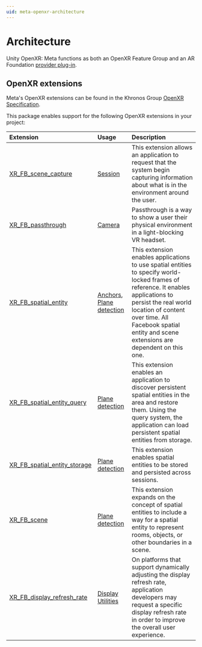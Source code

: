 ```yaml
---
uid: meta-openxr-architecture
---
```

# Architecture

Unity OpenXR: Meta functions as both an OpenXR Feature Group and an AR Foundation [provider plug-in](https://docs.unity3d.com/Packages/com.unity.xr.arfoundation@5.0?subfolder=/manual/architecture/subsystems.html).

## OpenXR extensions

Meta's OpenXR extensions can be found in the Khronos Group [OpenXR Specification](https://registry.khronos.org/OpenXR/specs/1.0/html/xrspec.html).

This package enables support for the following OpenXR extensions in your project:

| Extension | Usage | Description |
| :-------- | :---- | :---------- |
| [XR_FB_scene_capture](https://registry.khronos.org/OpenXR/specs/1.0/html/xrspec.html#XR_FB_scene_capture) | [Session](xref:meta-openxr-session) | This extension allows an application to request that the system begin capturing information about what is in the environment around the user. |
| [XR_FB_passthrough](https://registry.khronos.org/OpenXR/specs/1.0/html/xrspec.html#XR_FB_passthrough) | [Camera](xref:meta-openxr-camera) | Passthrough is a way to show a user their physical environment in a light-blocking VR headset. |
| [XR_FB_spatial_entity](https://registry.khronos.org/OpenXR/specs/1.0/html/xrspec.html#XR_FB_spatial_entity) | [Anchors](xref:meta-openxr-anchors), [Plane detection](xref:meta-openxr-plane-detection) | This extension enables applications to use spatial entities to specify world-locked frames of reference. It enables applications to persist the real world location of content over time. All Facebook spatial entity and scene extensions are dependent on this one. |
| [XR_FB_spatial_entity_query](https://registry.khronos.org/OpenXR/specs/1.0/html/xrspec.html#XR_FB_spatial_entity_query) | [Plane detection](xref:meta-openxr-plane-detection) | This extension enables an application to discover persistent spatial entities in the area and restore them. Using the query system, the application can load persistent spatial entities from storage. |
| [XR_FB_spatial_entity_storage](https://registry.khronos.org/OpenXR/specs/1.0/html/xrspec.html#XR_FB_spatial_entity_storage) | [Plane detection](xref:meta-openxr-plane-detection) | This extension enables spatial entities to be stored and persisted across sessions. |
| [XR_FB_scene](https://registry.khronos.org/OpenXR/specs/1.0/html/xrspec.html#XR_FB_scene) | [Plane detection](xref:meta-openxr-plane-detection) | This extension expands on the concept of spatial entities to include a way for a spatial entity to represent rooms, objects, or other boundaries in a scene. |
| [XR_FB_display_refresh_rate](https://registry.khronos.org/OpenXR/specs/1.0/html/xrspec.html#XR_FB_display_refresh_rate) | [Display Utilities](xref:meta-openxr-display-utilities) | On platforms that support dynamically adjusting the display refresh rate, application developers may request a specific display refresh rate in order to improve the overall user experience. |
